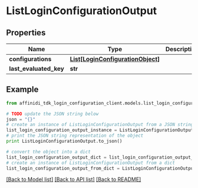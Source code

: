 # ListLoginConfigurationOutput

## Properties

| Name                   | Type                                                              | Description | Notes      |
| ---------------------- | ----------------------------------------------------------------- | ----------- | ---------- |
| **configurations**     | [**List[LoginConfigurationObject]**](LoginConfigurationObject.md) |             |
| **last_evaluated_key** | **str**                                                           |             | [optional] |

## Example

```python
from affinidi_tdk_login_configuration_client.models.list_login_configuration_output import ListLoginConfigurationOutput

# TODO update the JSON string below
json = "{}"
# create an instance of ListLoginConfigurationOutput from a JSON string
list_login_configuration_output_instance = ListLoginConfigurationOutput.from_json(json)
# print the JSON string representation of the object
print ListLoginConfigurationOutput.to_json()

# convert the object into a dict
list_login_configuration_output_dict = list_login_configuration_output_instance.to_dict()
# create an instance of ListLoginConfigurationOutput from a dict
list_login_configuration_output_from_dict = ListLoginConfigurationOutput.from_dict(list_login_configuration_output_dict)
```

[[Back to Model list]](../README.md#documentation-for-models) [[Back to API list]](../README.md#documentation-for-api-endpoints) [[Back to README]](../README.md)
